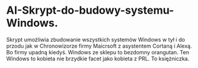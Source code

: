 # AI-Skrypt-do-budowy-systemu-Windows.
Skrypt umożliwia zbudowanie wszystkich systemów Windows w tył i do przodu jak w Chronowizorze firmy Maicrsoft z asystentem Cortaną i Alexą. Bo firmy upadną kiedyś. 
Windows ze sklepu to bezdomny orangutan. Ten Windows to kobieta nie brzydkie facet jako kobieta z PRL. To księżniczka. 

